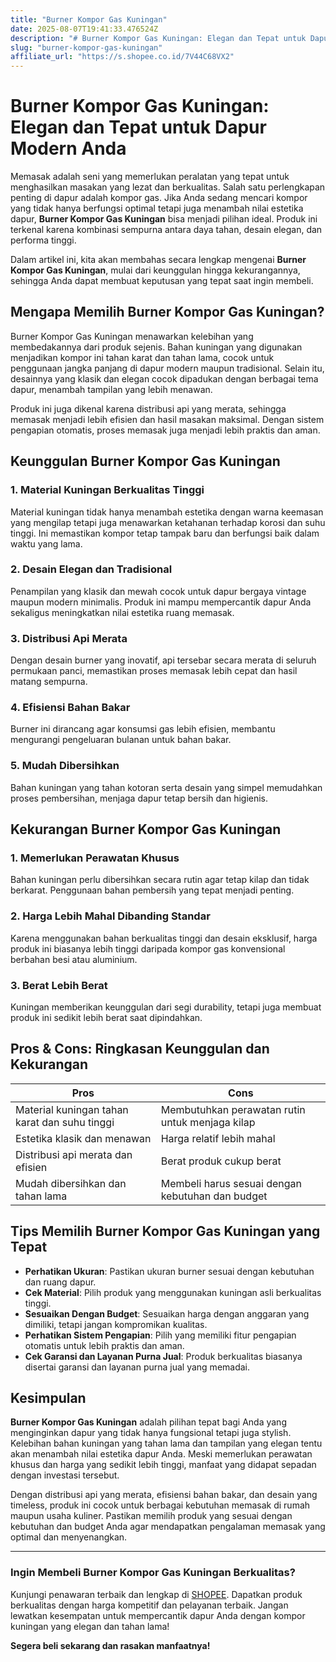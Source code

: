 ```yaml
---
title: "Burner Kompor Gas Kuningan"
date: 2025-08-07T19:41:33.476524Z
description: "# Burner Kompor Gas Kuningan: Elegan dan Tepat untuk Dapur Modern Anda..."
slug: "burner-kompor-gas-kuningan"
affiliate_url: "https://s.shopee.co.id/7V44C68VX2"
---
```

# Burner Kompor Gas Kuningan: Elegan dan Tepat untuk Dapur Modern Anda

Memasak adalah seni yang memerlukan peralatan yang tepat untuk menghasilkan masakan yang lezat dan berkualitas. Salah satu perlengkapan penting di dapur adalah kompor gas. Jika Anda sedang mencari kompor yang tidak hanya berfungsi optimal tetapi juga menambah nilai estetika dapur, **Burner Kompor Gas Kuningan** bisa menjadi pilihan ideal. Produk ini terkenal karena kombinasi sempurna antara daya tahan, desain elegan, dan performa tinggi.

Dalam artikel ini, kita akan membahas secara lengkap mengenai **Burner Kompor Gas Kuningan**, mulai dari keunggulan hingga kekurangannya, sehingga Anda dapat membuat keputusan yang tepat saat ingin membeli.

## Mengapa Memilih Burner Kompor Gas Kuningan?

Burner Kompor Gas Kuningan menawarkan kelebihan yang membedakannya dari produk sejenis. Bahan kuningan yang digunakan menjadikan kompor ini tahan karat dan tahan lama, cocok untuk penggunaan jangka panjang di dapur modern maupun tradisional. Selain itu, desainnya yang klasik dan elegan cocok dipadukan dengan berbagai tema dapur, menambah tampilan yang lebih menawan.

Produk ini juga dikenal karena distribusi api yang merata, sehingga memasak menjadi lebih efisien dan hasil masakan maksimal. Dengan sistem pengapian otomatis, proses memasak juga menjadi lebih praktis dan aman.

## Keunggulan Burner Kompor Gas Kuningan

### 1. Material Kuningan Berkualitas Tinggi
Material kuningan tidak hanya menambah estetika dengan warna keemasan yang mengilap tetapi juga menawarkan ketahanan terhadap korosi dan suhu tinggi. Ini memastikan kompor tetap tampak baru dan berfungsi baik dalam waktu yang lama.

### 2. Desain Elegan dan Tradisional
Penampilan yang klasik dan mewah cocok untuk dapur bergaya vintage maupun modern minimalis. Produk ini mampu mempercantik dapur Anda sekaligus meningkatkan nilai estetika ruang memasak.

### 3. Distribusi Api Merata
Dengan desain burner yang inovatif, api tersebar secara merata di seluruh permukaan panci, memastikan proses memasak lebih cepat dan hasil matang sempurna.

### 4. Efisiensi Bahan Bakar
Burner ini dirancang agar konsumsi gas lebih efisien, membantu mengurangi pengeluaran bulanan untuk bahan bakar.

### 5. Mudah Dibersihkan
Bahan kuningan yang tahan kotoran serta desain yang simpel memudahkan proses pembersihan, menjaga dapur tetap bersih dan higienis.

## Kekurangan Burner Kompor Gas Kuningan

### 1. Memerlukan Perawatan Khusus
Bahan kuningan perlu dibersihkan secara rutin agar tetap kilap dan tidak berkarat. Penggunaan bahan pembersih yang tepat menjadi penting.

### 2. Harga Lebih Mahal Dibanding Standar
Karena menggunakan bahan berkualitas tinggi dan desain eksklusif, harga produk ini biasanya lebih tinggi daripada kompor gas konvensional berbahan besi atau aluminium.

### 3. Berat Lebih Berat
Kuningan memberikan keunggulan dari segi durability, tetapi juga membuat produk ini sedikit lebih berat saat dipindahkan.

## Pros & Cons: Ringkasan Keunggulan dan Kekurangan

| **Pros**                                       | **Cons**                                           |
|------------------------------------------------|----------------------------------------------------|
| Material kuningan tahan karat dan suhu tinggi  | Membutuhkan perawatan rutin untuk menjaga kilap |
| Estetika klasik dan menawan                   | Harga relatif lebih mahal                         |
| Distribusi api merata dan efisien             | Berat produk cukup berat                         |
| Mudah dibersihkan dan tahan lama            | Membeli harus sesuai dengan kebutuhan dan budget |

## Tips Memilih Burner Kompor Gas Kuningan yang Tepat

- **Perhatikan Ukuran**: Pastikan ukuran burner sesuai dengan kebutuhan dan ruang dapur.
- **Cek Material**: Pilih produk yang menggunakan kuningan asli berkualitas tinggi.
- **Sesuaikan Dengan Budget**: Sesuaikan harga dengan anggaran yang dimiliki, tetapi jangan kompromikan kualitas.
- **Perhatikan Sistem Pengapian**: Pilih yang memiliki fitur pengapian otomatis untuk lebih praktis dan aman.
- **Cek Garansi dan Layanan Purna Jual**: Produk berkualitas biasanya disertai garansi dan layanan purna jual yang memadai.

## Kesimpulan

**Burner Kompor Gas Kuningan** adalah pilihan tepat bagi Anda yang menginginkan dapur yang tidak hanya fungsional tetapi juga stylish. Kelebihan bahan kuningan yang tahan lama dan tampilan yang elegan tentu akan menambah nilai estetika dapur Anda. Meski memerlukan perawatan khusus dan harga yang sedikit lebih tinggi, manfaat yang didapat sepadan dengan investasi tersebut.

Dengan distribusi api yang merata, efisiensi bahan bakar, dan desain yang timeless, produk ini cocok untuk berbagai kebutuhan memasak di rumah maupun usaha kuliner. Pastikan memilih produk yang sesuai dengan kebutuhan dan budget Anda agar mendapatkan pengalaman memasak yang optimal dan menyenangkan.

---

### Ingin Membeli Burner Kompor Gas Kuningan Berkualitas?  
Kunjungi penawaran terbaik dan lengkap di [SHOPEE](https://s.shopee.co.id/7V44C68VX2). Dapatkan produk berkualitas dengan harga kompetitif dan pelayanan terbaik. Jangan lewatkan kesempatan untuk mempercantik dapur Anda dengan kompor kuningan yang elegan dan tahan lama!

**Segera beli sekarang dan rasakan manfaatnya!**